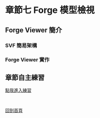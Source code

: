 # 章節七 Forge 模型檢視

## Forge Viewer 簡介

### SVF 簡易架構

### Forge Viewer 實作

## 章節自主練習

[點我進入練習](Practice.md)

<br/>

[回到首頁](../README.md)